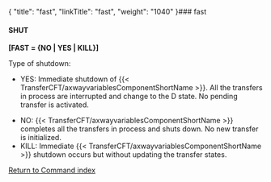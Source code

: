 {
    "title": "fast",
    "linkTitle": "fast",
    "weight": "1040"
}### fast

#### SHUT

****[FAST = {<span class="underline">NO</span> &#124; YES &#124; KILL}]****

Type of shutdown:

- YES: Immediate shutdown of {{< TransferCFT/axwayvariablesComponentShortName  >}}.
    All the transfers in process are interrupted and change
    to the D state. No pending transfer is activated.

<!-- -->

- NO: {{< TransferCFT/axwayvariablesComponentShortName  >}} completes all the transfers
    in process and shuts down. No new transfer is initialized.
- KILL: Immediate {{< TransferCFT/axwayvariablesComponentShortName  >}} shutdown occurs
    but without updating the transfer states.

[Return to Command index](../../)
